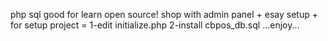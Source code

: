php sql good for learn open source! shop with admin panel + esay setup + for setup project = 1-edit initialize.php 2-install cbpos_db.sql ...enjoy...

